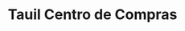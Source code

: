---
title: "Tauil Centro de Compras"
url: /san-fernando-del-valle-de-catamarca/tauil-centro-de-compras/
shop: supermercado
---